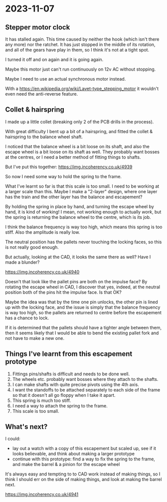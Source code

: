 # 2023-11-07

## Stepper motor clock

It has stalled again. This time caused by neither the hook (which isn't there any more) nor the ratchet.
It has just stopped in the middle of its rotation, and all of the gears have play in them, so I think it's not at
a tight spot.

I turned it off and on again and it is going again.

Maybe this motor just can't run continuously on 12v AC without stopping.

Maybe I need to use an actual synchronous motor instead.

With a https://en.wikipedia.org/wiki/Lavet-type_stepping_motor it wouldn't even need the
anti-reverse feature.

## Collet & hairspring

I made up a little collet (breaking only 2 of the PCB drills in the process).

With great difficulty I bent up a bit of a hairspring, and fitted the collet & hairspring
to the balance wheel shaft.

I noticed that the balance wheel is a bit loose on its shaft, and also the escape wheel is a bit loose
on its shaft as well. They probably want bosses at the centres, or I need a better method of fitting
things to shafts.

But I've put this together: https://img.incoherency.co.uk/4939

So now I need some way to hold the spring to the frame.

What I've learnt so far is that this scale is too small. I need to be working at a larger scale than this.
Maybe I make a "2-layer" design, where one layer has the train and the other layer has the balance and
escapement?

By holding the spring in place by hand, and turning the escape wheel by hand, it is kind of working!
I mean, not working enough to actually *work*, but the spring is returning the balance wheel to the centre,
which is its job.

I think the balance frequency is way too high, which means this spring is too stiff. Also the amplitude is really low.

The neutral position has the pallets never touching the locking faces, so this is not really good enough.

But actually, looking at the CAD, it looks the same there as well? Have I made a blunder?

https://img.incoherency.co.uk/4940

Doesn't that look like the pallet pins are both on the impulse face? By rotating the escape wheel in CAD,
I discover that yes, indeed, at the neutral position both of the pins hit the impulse face. Is that OK?

Maybe the idea was that by the time one pin unlocks, the other pin is lined up with the locking face, and the issue
is simply that the balance frequency is way too high, so the pallets are returned to centre before the
escapement has a chance to lock.

If it is determined that the pallets should have a tighter angle between them, then it seems likely that I
would be able to bend the existing pallet fork and not have to make a new one.

## Things I've learnt from this escapement prototype

1. Fittings pins/shafts is difficult and needs to be done well.
2. The wheels etc. probably want bosses where they attach to the shafts.
3. I can make shafts with quite precise pivots using the 4th axis.
4. I want the standoffs to be attached separately to each side of the frame so that it doesn't all go floppy when I take it apart.
5. This spring is much too stiff.
6. I need a way to attach the spring to the frame.
7. This scale is too small.

## What's next?

I could:

 * lay out a watch with a copy of this escapement but scaled up, see if it looks believable, and think about making
   a larger prototype
 * continue with this prototype: find a way to fix the spring to the frame, and make the barrel & a pinion for the
   escape wheel

It's always easy and tempting to to CAD work instead of making things, so I think I should err on the side of making
things, and look at making the barrel next.

https://img.incoherency.co.uk/4941
